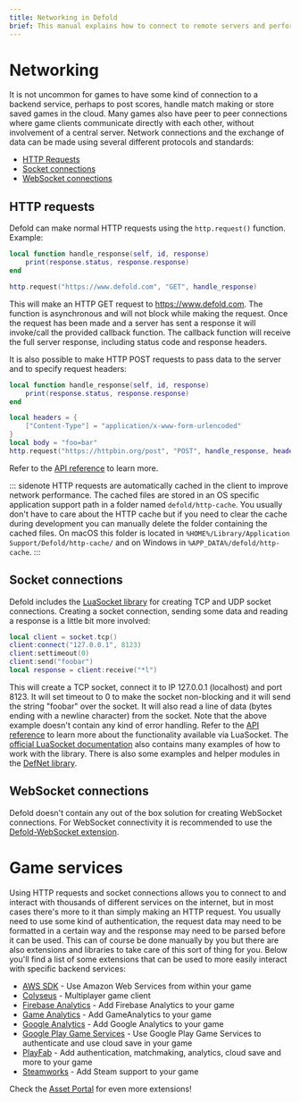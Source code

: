 ```yaml
---
title: Networking in Defold
brief: This manual explains how to connect to remote servers and perform other kinds of network connections.
---
```


# Networking

It is not uncommon for games to have some kind of connection to a backend service, perhaps to post scores, handle match making or store saved games in the cloud. Many games also have peer to peer connections where game clients communicate directly with each other, without involvement of a central server. Network connections and the exchange of data can be made using several different protocols and standards:

* [HTTP Requests](#http-requests)
* [Socket connections](#socket-connections)
* [WebSocket connections](#websocket-connections)


## HTTP requests

Defold can make normal HTTP requests using the `http.request()` function. Example:

```Lua
local function handle_response(self, id, response)
	print(response.status, response.response)
end

http.request("https://www.defold.com", "GET", handle_response)
```

This will make an HTTP GET request to https://www.defold.com. The function is asynchronous and will not block while making the request. Once the request has been made and a server has sent a response it will invoke/call the provided callback function. The callback function will receive the full server response, including status code and response headers.

It is also possible to make HTTP POST requests to pass data to the server and to specify request headers:

```Lua
local function handle_response(self, id, response)
	print(response.status, response.response)
end

local headers = {
	["Content-Type"] = "application/x-www-form-urlencoded"
}
local body = "foo=bar"
http.request("https://httpbin.org/post", "POST", handle_response, headers, body)
```

Refer to the [API reference](/ref/http/) to learn more.

::: sidenote
HTTP requests are automatically cached in the client to improve network performance. The cached files are stored in an OS specific application support path in a folder named `defold/http-cache`. You usually don't have to care about the HTTP cache but if you need to clear the cache during development you can manually delete the folder containing the cached files. On macOS this folder is located in `%HOME%/Library/Application Support/Defold/http-cache/` and on Windows in `%APP_DATA%/defold/http-cache`.
:::

## Socket connections

Defold includes the [LuaSocket library](http://w3.impa.br/~diego/software/luasocket/) for creating TCP and UDP socket connections. Creating a socket connection, sending some data and reading a response is a little bit more involved:

```Lua
local client = socket.tcp()
client:connect("127.0.0.1", 8123)
client:settimeout(0)
client:send("foobar")
local response = client:receive("*l")
```

This will create a TCP socket, connect it to IP 127.0.0.1 (localhost) and port 8123. It will set timeout to 0 to make the socket non-blocking and it will send the string "foobar" over the socket. It will also read a line of data (bytes ending with a newline character) from the socket. Note that the above example doesn't contain any kind of error handling. Refer to the [API reference](/ref/socket/) to learn more about the functionality available via LuaSocket. The [official LuaSocket documentation](http://w3.impa.br/~diego/software/luasocket/) also contains many examples of how to work with the library. There is also some examples and helper modules in the [DefNet library](https://github.com/britzl/defnet/).


## WebSocket connections

Defold doesn't contain any out of the box solution for creating WebSocket connections. For WebSocket connectivity it is recommended to use the [Defold-WebSocket extension](https://github.com/britzl/defold-websocket).


# Game services

Using HTTP requests and socket connections allows you to connect to and interact with thousands of different services on the internet, but in most cases there's more to it than simply making an HTTP request. You usually need to use some kind of authentication, the request data may need to be formatted in a certain way and the response may need to be parsed before it can be used. This can of course be done manually by you but there are also extensions and libraries to take care of this sort of thing for you. Below you'll find a list of some extensions that can be used to more easily interact with specific backend services:

* [AWS SDK](https://github.com/britzl/aws-sdk-lua) - Use Amazon Web Services from within your game
* [Colyseus](https://github.com/colyseus/colyseus-defold) - Multiplayer game client
* [Firebase Analytics](https://github.com/defold/extension-firebase-analytics) - Add Firebase Analytics to your game
* [Game Analytics](https://gameanalytics.com/docs/item/defold-sdk) - Add GameAnalytics to your game
* [Google Analytics](https://github.com/britzl/defold-googleanalytics) - Add Google Analytics to your game
* [Google Play Game Services](https://github.com/defold/extension-gpgs) - Use Google Play Game Services to authenticate and use cloud save in your game
* [PlayFab](https://github.com/PlayFab/LuaSdk) - Add authentication, matchmaking, analytics, cloud save and more to your game
* [Steamworks](https://github.com/britzl/steamworks-defold/) - Add Steam support to your game

Check the [Asset Portal](https://www.defold.com/assets/) for even more extensions!
